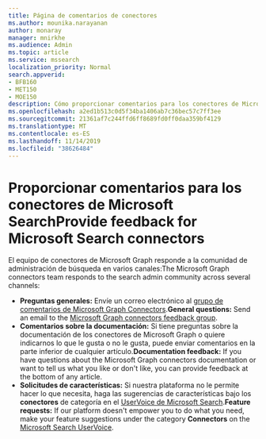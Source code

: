 ```yaml
---
title: Página de comentarios de conectores
ms.author: mounika.narayanan
author: monaray
manager: mnirkhe
ms.audience: Admin
ms.topic: article
ms.service: mssearch
localization_priority: Normal
search.appverid:
- BFB160
- MET150
- MOE150
description: Cómo proporcionar comentarios para los conectores de Microsoft Search
ms.openlocfilehash: a2ed1b513c0d5f34ba1406ab7c36bec57c7ff3ee
ms.sourcegitcommit: 21361af7c244ffd6ff8689fd0ff0daa359bf4129
ms.translationtype: MT
ms.contentlocale: es-ES
ms.lasthandoff: 11/14/2019
ms.locfileid: "38626484"
---
```

# <a name="provide-feedback-for-microsoft-search-connectors"></a><span data-ttu-id="0faef-103">Proporcionar comentarios para los conectores de Microsoft Search</span><span class="sxs-lookup"><span data-stu-id="0faef-103">Provide feedback for Microsoft Search connectors</span></span>

<span data-ttu-id="0faef-104">El equipo de conectores de Microsoft Graph responde a la comunidad de administración de búsqueda en varios canales:</span><span class="sxs-lookup"><span data-stu-id="0faef-104">The Microsoft Graph connectors team responds to the search admin community across several channels:</span></span>

* <span data-ttu-id="0faef-105">**Preguntas generales:** Envíe un correo electrónico al [grupo de comentarios de Microsoft Graph Connectors](mailto:MicrosoftGraphConnectorsFeedback@service.microsoft.com).</span><span class="sxs-lookup"><span data-stu-id="0faef-105">**General questions:** Send an email to the [Microsoft Graph connectors feedback group](mailto:MicrosoftGraphConnectorsFeedback@service.microsoft.com).</span></span>
* <span data-ttu-id="0faef-106">**Comentarios sobre la documentación:** Si tiene preguntas sobre la documentación de los conectores de Microsoft Graph o quiere indicarnos lo que le gusta o no le gusta, puede enviar comentarios en la parte inferior de cualquier artículo.</span><span class="sxs-lookup"><span data-stu-id="0faef-106">**Documentation feedback:** If you have questions about the Microsoft Graph connectors documentation or want to tell us what you like or don't like, you can provide feedback at the bottom of any article.</span></span> 
* <span data-ttu-id="0faef-107">**Solicitudes de características:** Si nuestra plataforma no le permite hacer lo que necesita, haga las sugerencias de características bajo los **conectores** de categoría en el <a href="https://office365.uservoice.com/forums/925270-microsoft-search" target="_blank" data-linktype="external">UserVoice de Microsoft Search</a>.</span><span class="sxs-lookup"><span data-stu-id="0faef-107">**Feature requests:** If our platform doesn't empower you to do what you need, make your feature suggestions under the category **Connectors** on the <a href="https://office365.uservoice.com/forums/925270-microsoft-search" target="_blank" data-linktype="external">Microsoft Search UserVoice</a>.</span></span>

